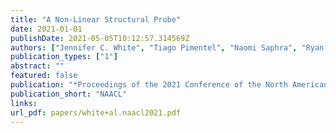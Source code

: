 ```yaml
---
title: "A Non-Linear Structural Probe"
date: 2021-01-01
publishDate: 2021-05-05T10:12:57.314569Z
authors: ["Jennifer C. White", "Tiago Pimentel", "Naomi Saphra", "Ryan Cotterell"]
publication_types: ["1"]
abstract: ""
featured: false
publication: "*Proceedings of the 2021 Conference of the North American Chapter of the Association for Computational Linguistics: Human Language Technologies*"
publication_short: "NAACL"
links:
url_pdf: papers/white+al.naacl2021.pdf
---
```


